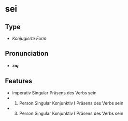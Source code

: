 # sei
## Type
- _Konjugierte Form_
## Pronunciation
- **_zaɪ̯_**
## Features
-  Imperativ Singular Präsens des Verbs sein
-  1. Person Singular Konjunktiv I Präsens des Verbs sein
-  3. Person Singular Konjunktiv I Präsens des Verbs sein

